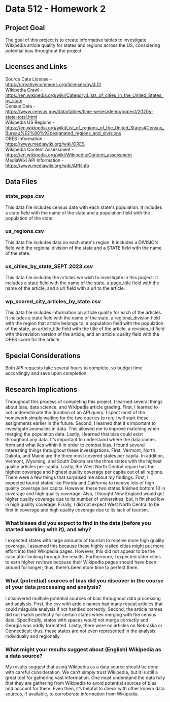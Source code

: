 # Data 512 - Homework 2
## Project Goal
The goal of this project is to create informative tables to investigate Wikipedia article quality for states and regions across the US, considering potential bias throughout the project.
## Licenses and Links
Source Data License -  
https://creativecommons.org/licenses/by/4.0/  
Wikipedia Crawl -  
https://en.wikipedia.org/wiki/Category:Lists_of_cities_in_the_United_States_by_state  
Census Data -  
https://www.census.gov/data/tables/time-series/demo/popest/2020s-state-total.html  
Wikipedia US Regions -  
https://en.wikipedia.org/wiki/List_of_regions_of_the_United_States#Census_Bureau%E2%80%93designated_regions_and_divisions  
ORES Information -  
https://www.mediawiki.org/wiki/ORES  
Wikipedia Content Assessment -  
https://en.wikipedia.org/wiki/Wikipedia:Content_assessment  
MediaWiki API Information -  
https://www.mediawiki.org/wiki/API:Info
## Data Files
### state_pops.csv
This data file includes census data with each state's population. It includes a state field with the name of the state and a population field with the population of the state.
### us_regions.csv
This data file includes data on each state's region. It includes a DIVISION field with the regional division of the state and a STATE field with the name of the state.
### us_cities_by_state_SEPT.2023.csv
This data file includes the articles we wish to investigate in this project. It includes a state field with the name of the state, a page_title field with the name of the article, and a url field with a url to the article.
### wp_scored_city_articles_by_state.csv
This data file includes information on article quality for each of the articles. It includes a state field with the name of the state, a regional_division field with the region that article belongs to, a population field with the population of the state, an article_title field with the title of the article, a revision_id field with the revision version of the article, and an article_quality field with the ORES score for the article.
## Special Considerations
Both API requests take several hours to complete, so budget time accordingly and save upon completion.
## Research Implications
Throughout this process of completing this project, I learned several things about bias, data science, and Wikipedia article grading. First, I learned to not underestimate the duration of an API query. I spent most of the homework simply waiting for the two queries to run; I will start these assignments earlier in the future. Second, I learned that it's important to investigate anomalies in data. This allowed me to improve matching when merging the population data. Lastly, I learned that bias could exist throughout any data. It’s important to understand where the data comes from and what lies within it in order to combat bias. I found several interesting things throughout these investigations. First, Vermont, North Dakota, and Maine are the three most covered states per capita. In addition, Vermont, Wyoming, and South Dakota are the three states with the highest quality articles per capita. Lastly, the West North Central region has the highest coverage and highest quality coverage per capita out of all regions. There were a few things that surprised me about my findings. First, I expected tourist states like Florida and California to receive lots of high quality coverage per capita. However, these two states finished bottom 10 in coverage and high quality coverage. Also, I thought New England would get higher quality coverage due to its number of universities; but, it finished low in high quality coverage. Finally, I did not expect West North Central to be first in coverage and high quality coverage due to its lack of tourism.
### What biases did you expect to find in the data (before you started working with it), and why?
I expected states with large amounts of tourism to receive more high quality coverage. I assumed this because these highly visited cities might put more effort into their Wikipedia pages. However, this did not appear to be the case after looking through the results. Furthermore, I expected older cities to earn higher reviews because their Wikipedia pages should have been around for longer; thus, there’s been more time to perfect them.
### What (potential) sources of bias did you discover in the course of your data processing and analysis?
I discovered multiple potential sources of bias throughout data processing and analysis. First, the csv with article names had many repeat articles that could misguide analysis if not handled correctly. Second, the article names did not match perfectly for certain states when merging with the census data. Specifically, states with spaces would not merge correctly and Georgia was oddly formatted. Lastly, there were no articles on Nebraska or Connecticut; thus, these states are not even represented in the analysis individually and regionally.
### What might your results suggest about (English) Wikipedia as a data source?
My results suggest that using Wikipedia as a data source should be done with careful consideration. We can’t simply trust Wikipedia, but it is still a great tool for gathering vast information. One must understand the data fully that they are gathering from Wikipedia to avoid potential sources of bias and account for them. Even then, it’s helpful to check with other known data sources, if available, to corroborate information from Wikipedia. 

